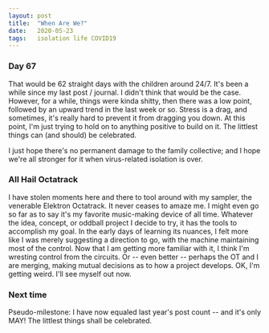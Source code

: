 ```yaml
---
layout: post
title:  "When Are We?"
date:   2020-05-23
tags:   isolation life COVID19
---
```

### Day 67

That would be 62 straight days with the children around 24/7. It's been a while since my last post / journal. I didn't think that would be the case. However, for a while, things were kinda shitty, then there was a low point, followed by an upward trend in the last week or so. Stress is a drag, and sometimes, it's really hard to prevent it from dragging you down. At this point, I'm just trying to hold on to anything positive to build on it. The littlest things can (and should) be celebrated.

I just hope there's no permanent damage to the family collective; and I hope we're all stronger for it when virus-related isolation is over.

### All Hail Octatrack

I have stolen moments here and there to tool around with my sampler, the venerable Elektron Octatrack. It never ceases to amaze me. I might even go so far as to say it's my favorite music-making device of all time. Whatever the idea, concept, or oddball project I decide to try, it has the tools to accomplish my goal. In the early days of learning its nuances, I felt more like I was merely suggesting a direction to go, with the machine maintaining most of the control. Now that I am getting more familiar with it, I think I'm wresting control from the circuits. Or -- even better -- perhaps the OT and I are merging, making mutual decisions as to how a project develops. OK, I'm getting weird. I'll see myself out now.

### Next time

Pseudo-milestone: I have now equaled last year's post count -- and it's only MAY! The littlest things shall be celebrated. 
